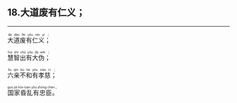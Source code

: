 ## 18.大道废有仁义；
---


<ruby><rb> 大道废有仁义； </rb> <rt>dà  dào  fèi  yǒu  rén  yì ；</rt></ruby>

<ruby><rb> 慧智出有大伪； </rb> <rt>huì  zhì  chū  yǒu  dà  wěi ；</rt></ruby>

<ruby><rb> 六亲不和有孝慈； </rb> <rt>liù  qīn  bù  hé  yǒu  xiào  cí ；</rt></ruby>

<ruby><rb> 国家昏乱有忠臣。 </rb> <rt>guó  jiā  hūn  luàn  yǒu  zhōng  chén 。</rt></ruby>

